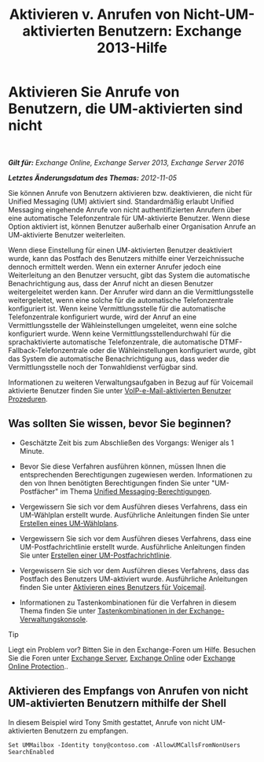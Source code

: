 ﻿---
title: 'Aktivieren v. Anrufen von Nicht-UM-aktivierten Benutzern: Exchange 2013-Hilfe'
TOCTitle: Aktivieren Sie Anrufe von Benutzern, die UM-aktivierten sind nicht
ms:assetid: 3c39c6df-6d7a-469f-b92b-85b3f14bad31
ms:mtpsurl: https://technet.microsoft.com/de-de/library/Bb267006(v=EXCHG.150)
ms:contentKeyID: 50475366
ms.date: 05/23/2018
mtps_version: v=EXCHG.150
ms.translationtype: MT
---

# Aktivieren Sie Anrufe von Benutzern, die UM-aktivierten sind nicht

 

_**Gilt für:** Exchange Online, Exchange Server 2013, Exchange Server 2016_

_**Letztes Änderungsdatum des Themas:** 2012-11-05_

Sie können Anrufe von Benutzern aktivieren bzw. deaktivieren, die nicht für Unified Messaging (UM) aktiviert sind. Standardmäßig erlaubt Unified Messaging eingehende Anrufe von nicht authentifizierten Anrufern über eine automatische Telefonzentrale für UM-aktivierte Benutzer. Wenn diese Option aktiviert ist, können Benutzer außerhalb einer Organisation Anrufe an UM-aktivierte Benutzer weiterleiten.

Wenn diese Einstellung für einen UM-aktivierten Benutzer deaktiviert wurde, kann das Postfach des Benutzers mithilfe einer Verzeichnissuche dennoch ermittelt werden. Wenn ein externer Anrufer jedoch eine Weiterleitung an den Benutzer versucht, gibt das System die automatische Benachrichtigung aus, dass der Anruf nicht an diesen Benutzer weitergeleitet werden kann. Der Anrufer wird dann an die Vermittlungsstelle weitergeleitet, wenn eine solche für die automatische Telefonzentrale konfiguriert ist. Wenn keine Vermittlungsstelle für die automatische Telefonzentrale konfiguriert wurde, wird der Anruf an eine Vermittlungsstelle der Wähleinstellungen umgeleitet, wenn eine solche konfiguriert wurde. Wenn keine Vermittlungsstellendurchwahl für die sprachaktivierte automatische Telefonzentrale, die automatische DTMF-Fallback-Telefonzentrale oder die Wähleinstellungen konfiguriert wurde, gibt das System die automatische Benachrichtigung aus, dass weder die Vermittlungsstelle noch der Tonwahldienst verfügbar sind.

Informationen zu weiteren Verwaltungsaufgaben in Bezug auf für Voicemail aktivierte Benutzer finden Sie unter [VoIP-e-Mail-aktivierten Benutzer Prozeduren](voice-mail-enabled-user-procedures-exchange-2013-help.md).

## Was sollten Sie wissen, bevor Sie beginnen?

  - Geschätzte Zeit bis zum Abschließen des Vorgangs: Weniger als 1 Minute.

  - Bevor Sie diese Verfahren ausführen können, müssen Ihnen die entsprechenden Berechtigungen zugewiesen werden. Informationen zu den von Ihnen benötigten Berechtigungen finden Sie unter "UM-Postfächer" im Thema [Unified Messaging-Berechtigungen](unified-messaging-permissions-exchange-2013-help.md).

  - Vergewissern Sie sich vor dem Ausführen dieses Verfahrens, dass ein UM-Wählplan erstellt wurde. Ausführliche Anleitungen finden Sie unter [Erstellen eines UM-Wählplans](create-a-um-dial-plan-exchange-2013-help.md).

  - Vergewissern Sie sich vor dem Ausführen dieses Verfahrens, dass eine UM-Postfachrichtlinie erstellt wurde. Ausführliche Anleitungen finden Sie unter [Erstellen einer UM-Postfachrichtlinie](create-a-um-mailbox-policy-exchange-2013-help.md).

  - Vergewissern Sie sich vor dem Ausführen dieses Verfahrens, dass das Postfach des Benutzers UM-aktiviert wurde. Ausführliche Anleitungen finden Sie unter [Aktivieren eines Benutzers für Voicemail](enable-a-user-for-voice-mail-exchange-2013-help.md).

  - Informationen zu Tastenkombinationen für die Verfahren in diesem Thema finden Sie unter [Tastenkombinationen in der Exchange-Verwaltungskonsole](keyboard-shortcuts-in-the-exchange-admin-center-exchange-online-protection-help.md).


> [!TIP]
> Liegt ein Problem vor? Bitten Sie in den Exchange-Foren um Hilfe. Besuchen Sie die Foren unter <A href="https://go.microsoft.com/fwlink/p/?linkid=60612">Exchange Server</A>, <A href="https://go.microsoft.com/fwlink/p/?linkid=267542">Exchange Online</A> oder <A href="https://go.microsoft.com/fwlink/p/?linkid=285351">Exchange Online Protection</A>..



## Aktivieren des Empfangs von Anrufen von nicht UM-aktivierten Benutzern mithilfe der Shell

In diesem Beispiel wird Tony Smith gestattet, Anrufe von nicht UM-aktivierten Benutzern zu empfangen.

    Set UMMailbox -Identity tony@contoso.com -AllowUMCallsFromNonUsers SearchEnabled

